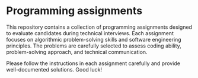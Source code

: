 # Programming assignments

This repository contains a collection of programming assignments designed to evaluate candidates during technical interviews. Each assignment focuses on algorithmic problem-solving skills and software engineering principles. The problems are carefully selected to assess coding ability, problem-solving approach, and technical communication.

Please follow the instructions in each assignment carefully and provide well-documented solutions. Good luck!
